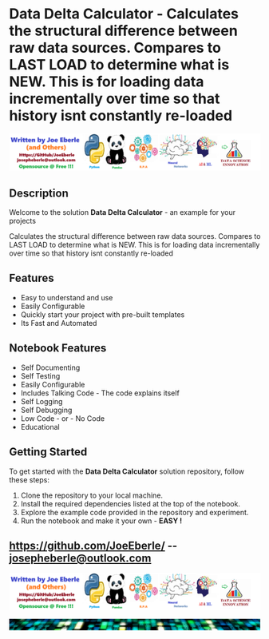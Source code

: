 
# Data Delta Calculator - Calculates the structural difference between raw data sources. Compares to LAST LOAD to determine what is NEW. This is for loading data incrementally over time so that history isnt constantly re-loaded

![Code Logo](code.png)
## Description

Welcome to the solution **Data Delta Calculator** - an example for your projects

Calculates the structural difference between raw data sources. Compares to LAST LOAD to determine what is NEW. This is for loading data incrementally over time so that history isnt constantly re-loaded

## Features
- Easy to understand and use  
- Easily Configurable 
- Quickly start your project with pre-built templates
- Its Fast and Automated

## Notebook Features
- Self Documenting 
- Self Testing 
- Easily Configurable
- Includes Talking Code - The code explains itself
- Self Logging 
- Self Debugging 
- Low Code - or - No Code
- Educational 
    
## Getting Started
To get started with the **Data Delta Calculator** solution repository, follow these steps:
1. Clone the repository to your local machine.
2. Install the required dependencies listed at the top of the notebook.
3. Explore the example code provided in the repository and experiment.
4. Run the notebook and make it your own - **EASY !**
    
## https://github.com/JoeEberle/ -- josepheberle@outlook.com 
    
![Developer](developer.png)

![Brand](brand.png)
    